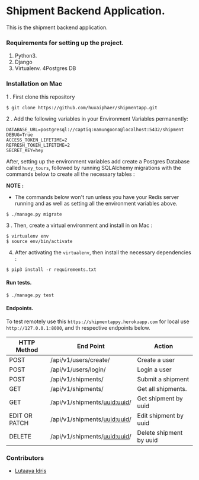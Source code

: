 # Shipment Backend Application.

This is the shipment backend application.


### Requirements for setting up the project.
1. Python3. 
2. Django
3. Virtualenv.
4Postgres DB

### Installation on Mac

1 . First clone this repository 

```
$ git clone https://github.com/huxaiphaer/shipmentapp.git
```

2 . Add the following variables in your Environment Variables permanently:

```
DATABASE_URL=postgresql://captiq:namungoona@localhost:5432/shipment
DEBUG=True
ACCESS_TOKEN_LIFETIME=2
REFRESH_TOKEN_LIFETIME=2
SECRET_KEY=hey
```

After, setting up the environment variables add create a Postgres Database called `huxy_tours`, followed by running SQLAlchemy migrations with the commands 
below to create all the necessary tables :


**NOTE :**
- The commands below won't run unless  you have your Redis server running and as well
as setting all the environment variables above.

```
$ ./manage.py migrate

```


3 . Then, create a virtual environment and install in on Mac :

```
$ virtualenv env
$ source env/bin/activate
```

4.  After activating the `virtualenv`, then install the necessary dependencies :

```
$ pip3 install -r requirements.txt
```

#### Run tests.

```
$ ./manage.py test
```


 #### Endpoints.

To test remotely use this `https://shipmentappy.herokuapp.com` for local use `http://127.0.0.1:8000`,
and th respective endpoints below.

| HTTP Method   | End Point                      | Action                  |
|---------------|--------------------------------|-------------------------|
| POST          | /api/v1/users/create/          | Create a user           |
| POST          | /api/v1/users/login/           | Login a user            |
| POST          | /api/v1/shipments/             | Submit a shipment       |
| GET           | /api/v1/shipments/             | Get all shipments.      |
| GET           | /api/v1/shipments/<uuid:uuid>/ | Get shipment by uuid    |
| EDIT OR PATCH | /api/v1/shipments/<uuid:uuid>/ | Edit shipment by uuid   |
| DELETE        | /api/v1/shipments/<uuid:uuid>/ | Delete shipment by uuid |


### Contributors 

* [Lutaaya Idris](https://github.com/huxaiphaer)